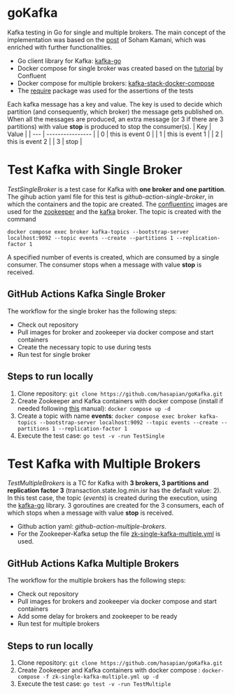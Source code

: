 # goKafka
Kafka testing in Go for single and multiple brokers. The main concept of the implementation was based on the [post](https://www.sohamkamani.com/golang/working-with-kafka/) of Soham Kamani, which was enriched with further functionalities. 

- Go client library for Kafka: [kafka-go](https://github.com/segmentio/kafka-go)
- Docker compose for single broker was created based on the [tutorial](https://developer.confluent.io/get-started/go/#kafka-setup) by Confluent
- Docker compose for multiple brokers: [kafka-stack-docker-compose](https://github.com/conduktor/kafka-stack-docker-compose)
- The [require](https://pkg.go.dev/github.com/stretchr/testify) package was used for the assertions of the tests

Each kafka message has a key and value. The key is used to decide which partition (and consequently, which broker) the message gets published on. When all the messages are produced, an extra message (or 3 if there are 3 partitions) with value **stop** is produced to stop the consumer(s).
| Key | Value            |
| --- | ---------------- |
| 0   | this is event 0  |
| 1   | this is event 1  |
| 2   | this is event 2  |
| 3   | stop             |

# Test Kafka with Single Broker
*TestSingleBroker* is a test case for Kafka with **one broker and one partition**. The gihub action yaml file for this test is *github-action-single-broker*, in which the containers and the topic are created. The [confluentinc](https://hub.docker.com/u/confluentinc) images are used for the [zookeeper](https://hub.docker.com/r/confluentinc/cp-zookeeper) and the [kafka](https://hub.docker.com/r/confluentinc/cp-kafka) broker. The topic is created with the command

`docker compose exec broker kafka-topics --bootstrap-server localhost:9092 --topic events --create --partitions 1 --replication-factor 1`

A specified number of events is created, which are consumed by a single consumer. The consumer stops when a message with value **stop** is received.

## GitHub Actions Kafka Single Broker
The workflow for the single broker has the following steps:
- Check out repository
- Pull images for broker and zookeeper via docker compose and start containers
- Create the necessary topic to use during tests
- Run test for single broker

## Steps to run locally
1. Clone repository: `git clone https://github.com/hasapian/goKafka.git`
2. Create Zookeeper and Kafka containers with docker compose (install if needed following [this](https://docs.docker.com/compose/install/) manual): `docker compose up -d`
3. Create a topic with name **events**: `docker compose exec broker kafka-topics --bootstrap-server localhost:9092 --topic events --create --partitions 1 --replication-factor 1`
4. Execute the test case: `go test -v -run TestSingle`

# Test Kafka with Multiple Brokers
*TestMultipleBrokers* is a TC for Kafka with **3 brokers, 3 partitions and replication factor 3** (transaction.state.log.min.isr has the default value: 2). In this test case, the topic (*events*) is created during the execution, using the [kafka-go](https://github.com/segmentio/kafka-go) library. 3 goroutines are created for the 3 consumers, each of which stops when a message with value **stop** is received.
- Github action yaml: *github-action-multiple-brokers*. 
- For the Zookeeper-Kafka setup the file [zk-single-kafka-multiple.yml](https://github.com/conduktor/kafka-stack-docker-compose) is used. 

## GitHub Actions Kafka Multiple Brokers

The workflow for the multiple brokers has the following steps:
- Check out repository
- Pull images for brokers and zookeeper via docker compose and start containers
- Add some delay for brokers and zookeeper to be ready 
- Run test for multiple brokers

## Steps to run locally
1. Clone repository: `git clone https://github.com/hasapian/goKafka.git`
2. Create Zookeeper and Kafka containers with docker compose : `docker-compose -f zk-single-kafka-multiple.yml up -d`
3. Execute the test case: `go test -v -run TestMultiple`
